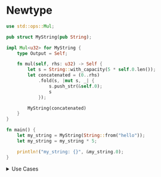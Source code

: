 # Newtype

```rust
use std::ops::Mul;

pub struct MyString(pub String);

impl Mul<u32> for MyString {
    type Output = Self;

    fn mul(self, rhs: u32) -> Self {
        let s = String::with_capacity(5 * self.0.len());
        let concatenated = (0..rhs)
            .fold(s, |mut s, _| {
                s.push_str(&self.0);
                s
            });

        MyString(concatenated)
    }
}

fn main() {
    let my_string = MyString(String::from("hello"));
    let my_string = my_string * 5;

    println!("my_string: {}", &my_string.0);
}
```

<details>
<summary>Use Cases</summary>

* Strongly typed instead of stringly typed.
* Circumventing orphan rule.

    Not allowed to implement a trait on a type if your crate does not define at least one of them.
</details>
